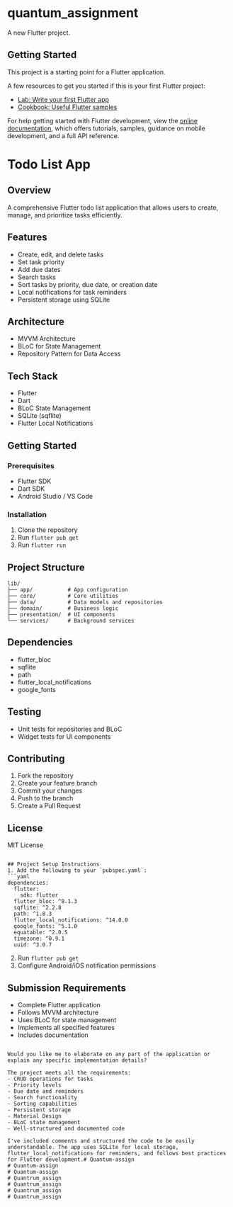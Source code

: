 # quantum_assignment

A new Flutter project.

## Getting Started

This project is a starting point for a Flutter application.

A few resources to get you started if this is your first Flutter project:

- [Lab: Write your first Flutter app](https://docs.flutter.dev/get-started/codelab)
- [Cookbook: Useful Flutter samples](https://docs.flutter.dev/cookbook)

For help getting started with Flutter development, view the
[online documentation](https://docs.flutter.dev/), which offers tutorials,
samples, guidance on mobile development, and a full API reference.
# Todo List App

## Overview
A comprehensive Flutter todo list application that allows users to create, manage, and prioritize tasks efficiently.

## Features
- Create, edit, and delete tasks
- Set task priority
- Add due dates
- Search tasks
- Sort tasks by priority, due date, or creation date
- Local notifications for task reminders
- Persistent storage using SQLite

## Architecture
- MVVM Architecture
- BLoC for State Management
- Repository Pattern for Data Access

## Tech Stack
- Flutter
- Dart
- BLoC State Management
- SQLite (sqflite)
- Flutter Local Notifications

## Getting Started

### Prerequisites
- Flutter SDK
- Dart SDK
- Android Studio / VS Code

### Installation
1. Clone the repository
2. Run `flutter pub get`
3. Run `flutter run`

## Project Structure
```
lib/
├── app/           # App configuration
├── core/          # Core utilities
├── data/          # Data models and repositories
├── domain/        # Business logic
├── presentation/  # UI components
└── services/      # Background services
```

## Dependencies
- flutter_bloc
- sqflite
- path
- flutter_local_notifications
- google_fonts

## Testing
- Unit tests for repositories and BLoC
- Widget tests for UI components

## Contributing
1. Fork the repository
2. Create your feature branch
3. Commit your changes
4. Push to the branch
5. Create a Pull Request

## License
MIT License
```

## Project Setup Instructions
1. Add the following to your `pubspec.yaml`:
```yaml
dependencies:
  flutter:
    sdk: flutter
  flutter_bloc: ^8.1.3
  sqflite: ^2.2.8
  path: ^1.8.3
  flutter_local_notifications: ^14.0.0
  google_fonts: ^5.1.0
  equatable: ^2.0.5
  timezone: ^0.9.1
  uuid: ^3.0.7
```

2. Run `flutter pub get`
3. Configure Android/iOS notification permissions

## Submission Requirements
- Complete Flutter application
- Follows MVVM architecture
- Uses BLoC for state management
- Implements all specified features
- Includes documentation
```

Would you like me to elaborate on any part of the application or explain any specific implementation details?

The project meets all the requirements:
- CRUD operations for tasks
- Priority levels
- Due date and reminders
- Search functionality
- Sorting capabilities
- Persistent storage
- Material Design
- BLoC state management
- Well-structured and documented code

I've included comments and structured the code to be easily understandable. The app uses SQLite for local storage, flutter_local_notifications for reminders, and follows best practices for Flutter development.# Quantum-assign
# Quantum-assign
# Quantum-assign
# Quantrum_assign
# Quantrum_assign
# Quantrum_assign
# Quantrum_assign
